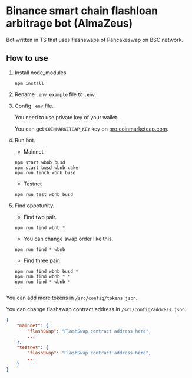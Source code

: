 # Binance smart chain flashloan arbitrage bot (AlmaZeus)

Bot written in TS that uses flashswaps of Pancakeswap on BSC network.

## How to use

1. Install node_modules
    ```
    npm install
    ```
2. Rename `.env.example` file to `.env`.
3. Config `.env` file.

    You need to use private key of your wallet.

    You can get `COINMARKETCAP_KEY` key on [pro.coinmarketcap.com](https://pro.coinmarketcap.com/).

4. Run bot.

    - Mainnet
    ```
    npm start wbnb busd
    npm start busd wbnb cake
    npm run 1inch wbnb busd
    ```
    - Testnet
    ```
    npm run test wbnb busd
    ```

5. Find oppotunity.
    - Find two pair.

    ```
    npm run find wbnb *
    ```
    - You can change swap order like this.
    ```
    npm run find * wbnb
    ```
    - Find three pair.
    ```
    npm run find wbnb busd *
    npm run find wbnb * *
    npm run find * wbnb *
    ...
    ```

You can add more tokens in `/src/config/tokens.json`.

You can change flashswap contract address in `/src/config/address.json`.
```json
{
    "mainnet": {
        "flashSwap": "FlashSwap contract address here",
        ...
    },
    "testnet": {
        "flashSwap": "FlashSwap contract address here",
        ...
    }
}
```